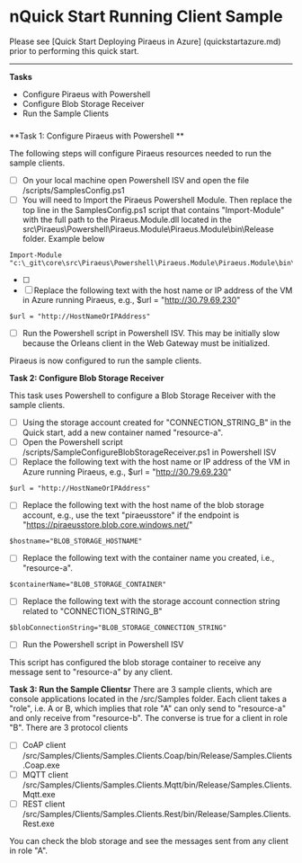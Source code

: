 nQuick Start Running Client Sample
===========

Please see [Quick Start Deploying Piraeus in Azure] (quickstartazure.md) prior to performing this quick start.

---------------
**Tasks**
- Configure Piraeus with Powershell
-   Configure Blob Storage Receiver
-  Run the Sample Clients

###
**Task 1: Configure Piraeus with Powershell **

The following steps will configure Piraeus resources needed to run the sample clients.

- [ ] On your local machine open Powershell ISV and open the file /scripts/SamplesConfig.ps1
- [ ] You will need to Import the Piraeus Powershell Module. Then replace the top line in the SamplesConfig.ps1 script that contains "Import-Module" with the full path to the Piraeus.Module.dll located in the  src\Piraeus\Powershell\Piraeus.Module\Piraeus.Module\bin\Release folder. Example below
```<language>
Import-Module "c:\_git\core\src\Piraeus\Powershell\Piraeus.Module\Piraeus.Module\bin\Release\Piraeus.Module.dll"
```
- [ ] 
- [ ] Replace the following text with the host name or IP address of the VM in Azure running Piraeus, e.g., $url = "http://30.79.69.230"
```<language>
$url = "http://HostNameOrIPAddress" 
```
- [ ] Run the Powershell script in Powershell ISV.  This may be initially slow because the Orleans client in the Web Gateway must be initialized.

Piraeus is now configured to run the sample clients.

**Task 2: Configure Blob Storage Receiver**

This task uses Powershell to configure a Blob Storage Receiver with the sample clients.  

- [ ] Using the storage account created for "CONNECTION_STRING_B" in the Quick start, add a new container named "resource-a".
- [ ] Open the Powershell script /scripts/SampleConfigureBlobStorageReceiver.ps1 in Powershell ISV
- [ ] Replace the following text with the host name or IP address of the VM in Azure running Piraeus, e.g., $url = "http://30.79.69.230"
```<language>
$url = "http://HostNameOrIPAddress" 
```
- [ ] Replace the following text with the host name of the blob storage account, e.g., use the text "piraeusstore" if the endpoint is "https://piraeusstore.blob.core.windows.net/"
```<language>
$hostname="BLOB_STORAGE_HOSTNAME"
```
- [ ] Replace the following text with the container name you created, i.e., "resource-a".
```<language>
$containerName="BLOB_STORAGE_CONTAINER"
```
- [ ] Replace the following text with the storage account connection string related to "CONNECTION_STRING_B"
```<language>
$blobConnectionString="BLOB_STORAGE_CONNECTION_STRING"
```
- [ ] Run the Powershell script in Powershell ISV

This script has configured the blob storage container to receive any message sent to "resource-a" by any client.

**Task 3: Run the Sample Clientsr**
There are 3 sample clients, which are console applications located in the /src/Samples folder.  Each client takes a "role", i.e. A or B,
which implies that role "A" can only send to "resource-a" and only receive from "resource-b".  The converse is true for a client in role "B".
There are 3 protocol clients 
- [ ] CoAP client /src/Samples/Clients/Samples.Clients.Coap/bin/Release/Samples.Clients.Coap.exe
- [ ] MQTT client /src/Samples/Clients/Samples.Clients.Mqtt/bin/Release/Samples.Clients.Mqtt.exe
- [ ] REST client /src/Samples/Clients/Samples.Clients.Rest/bin/Release/Samples.Clients.Rest.exe

You can check the blob storage and see the messages sent from any client in role "A".
